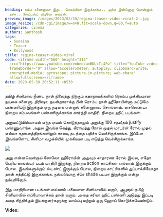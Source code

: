 ```yaml
---
heading: நம்ம சுனைனாவா இது.. செமத்தியா இருக்காங்க.. அந்த இன்னொரு பொன்னும்
  நச்சு.. லேட்டஸ்ட் வீடியோ வைரல்.
preview_image: /images/2023/05/30/regina-teaser-video-viral-2-.jpg
image_resize: /cdn-cgi/image/w=640,fit=scale-down,q=80,f=auto
categories: cinema
authors: Santhosh
tags:
  - Sunaina
  - Teaser
  - Kollywood
title: regina-teaser-video-viral
code: <iframe width="560" height="315"
  src="https://www.youtube.com/embed/avBKUcTi4Fw" title="YouTube video player"
  frameborder="0" allow="accelerometer; autoplay; clipboard-write;
  encrypted-media; gyroscope; picture-in-picture; web-share"
  allowfullscreen></iframe>
date: 2023-05-30 20:52:11 +0530
---
```

தமிழ் சினிமால நீண்ட நாள் நிலைத்து நிற்கும் கதாநாயகிகளில் ரொம்ப முக்கியமான நடிகை சுனைனா. திரிஷா, நயன்தாராக்கு பின் ரொம்ப நாள் ஹீரோயின்னா மட்டுமே பண்ணிட்டு இருக்கும் ஒரு நடிகை என்றால் சுனைனாவை சொல்லாம். சைலெண்டா நிறைய சம்பவங்கள் பண்ணிருக்காங்க கார்த்தி மாதிரி. நிறைய ஹிட் படங்கள்.

அதுமட்டுமில்லாமல் எந்த ஏவல் கொடுத்தாலும் அதுக்கு 100 சதவீதம் justify பண்ணுவாங்க. அதுல இவங்க கெத்து. கிராமத்து ரோல் முதல் மாடர்ன் ரோல் முதல் எல்லா கதாபாத்திரங்களிலும் காலடி தடத்தை பதிச்சு வெச்சிருக்காங்க. இப்போ இவங்களோட சினிமா வழக்கியில் முக்கியமா படி எடுத்து வெச்சிருக்காங்க.

![](/images/2023/05/30/regina-teaser-video-viral-1-.jpg)

அது என்னவென்றால் சோலோ ஹீரோயின் அதுவும் சாதாரண ரோல் இல்ல, எதோ பெரிய காங்ஸ்டர் படம் மாதிரி இருக்கு, நிறைய action காட்சிகள் எல்லாம் இருக்கும் போல. இவங்களுக்கும் ஸ்டண்ட் இருக்கும் போல, நிறைய காட்சிகளில் துப்பாக்கியோதா தான் சுத்திட்டு இருக்காங்க. நல்லவொரு க்ரெ shade படமா இருக்கும் என்று நம்புகிறோம்.

இது மாதிரியான படங்கள் எல்லாம் மலையாள சினிமாவில் வரும், ஆனால் தமிழ் சினிமாவில் எப்போவாச்சும் தான் வரும். அதை சரியா ஹிட் பண்ணி அடுத்து இப்படி கதை சிந்திக்கும் இயக்குனர்களுக்கு வாய்ப்பு மற்றும் ஒரு ஹோப் கொடுக்கவேண்டும். 

**V﻿ideo:**